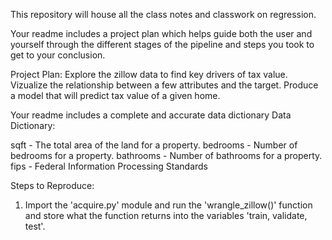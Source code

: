 This repository will house all the class notes and classwork on regression.

Your readme includes a project plan which helps guide both the user and yourself through the different stages of the pipeline and steps you took to get to your conclusion.

Project Plan:
Explore the zillow data to find key drivers of tax value. Vizualize the relationship between a few attributes and the target. Produce a model that will predict tax value of a given home.

Your readme includes a complete and accurate data dictionary
Data Dictionary:

sqft - The total area of the land for a property.
bedrooms - Number of bedrooms for a property.
bathrooms - Number of bathrooms for a property.
fips - Federal Information Processing Standards

Steps to Reproduce:
1. Import the 'acquire.py' module and run the 'wrangle_zillow()' function and store what the function returns into the variables 'train, validate, test'.


